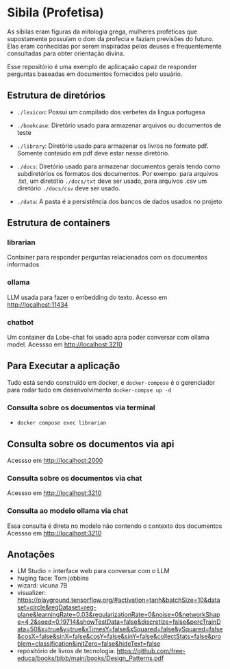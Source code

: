 # Sibila (Profetisa)

As sibilas eram figuras da mitologia grega, mulheres proféticas que supostamente possuíam o dom da profecia e faziam previsões do futuro. Elas eram conhecidas por serem inspiradas pelos deuses e frequentemente consultadas para obter orientação divina.

Esse repositório é uma exemplo de aplicaçaão capaz de responder perguntas baseadas em documentos fornecidos pelo usuário.

## Estrutura de diretórios

- `./lexicon`: Possui um compilado dos verbetes da lingua portugesa

- `./bookcase`: Diretório usado para armazenar arquivos ou documentos de teste

- `./library`: Diretório usado para armazenar os livros no formato pdf. Somente conteúdo em pdf deve estar nesse diretório.

- `./docs`: Diretório usado para armazenar documentos gerais tendo como subdiretórios os formatos dos documentos.
Por exempo: para arquivos .txt, um diretótio `./docs/txt` deve ser usado, para arquivos .csv um diretório `./docs/csv` deve ser usado.

- `./data`: A pasta é a persistência dos bancos de dados usados no projeto

## Estrutura de containers

### librarian

Container para responder perguntas relacionados com os documentos informados

### ollama

LLM usada para fazer o embedding do texto.
Acesso em <http://localhost:11434>

### chatbot

Um container da Lobe-chat foi usado apra poder conversar com ollama model.
Acessso em <http://localhost:3210>

## Para Executar a aplicação

Tudo está sendo construido em docker, e `docker-compose` é o gerenciador para rodar tudo em desenvolvimento
```docker-compse up -d```

### Consulta sobre os documentos via terminal

- `docker compose exec librarian`

## Consulta sobre os documentos via api

Acessso em <http://localhost:2000>

### Consulta sobre os documentos via chat

Acessso em <http://localhost:3210>

### Consulta ao modelo ollama via chat

Essa consulta é direta no modelo não contendo o contexto dos documentos
Acessso em <http://localhost:3210>

## Anotações

- LM Studio = interface web para conversar com  o LLM
- huging face: Tom jobbins
- wizard: vicuna 7B
- visualizer: <https://playground.tensorflow.org/#activation=tanh&batchSize=10&dataset=circle&regDataset=reg-plane&learningRate=0.03&regularizationRate=0&noise=0&networkShape=4,2&seed=0.19714&showTestData=false&discretize=false&percTrainData=50&x=true&y=true&xTimesY=false&xSquared=false&ySquared=false&cosX=false&sinX=false&cosY=false&sinY=false&collectStats=false&problem=classification&initZero=false&hideText=false>
- repositório de livros de tecnologia: <https://github.com/free-educa/books/blob/main/books/Design_Patterns.pdf>